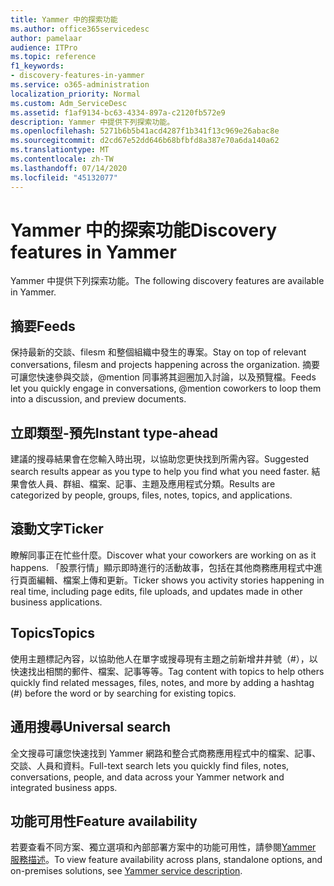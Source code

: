 ```yaml
---
title: Yammer 中的探索功能
ms.author: office365servicedesc
author: pamelaar
audience: ITPro
ms.topic: reference
f1_keywords:
- discovery-features-in-yammer
ms.service: o365-administration
localization_priority: Normal
ms.custom: Adm_ServiceDesc
ms.assetid: f1af9134-bc63-4334-897a-c2120fb572e9
description: Yammer 中提供下列探索功能。
ms.openlocfilehash: 5271b6b5b41acd4287f1b341f13c969e26abac8e
ms.sourcegitcommit: d2cd67e52dd646b68bfbfd8a387e70a6da140a62
ms.translationtype: MT
ms.contentlocale: zh-TW
ms.lasthandoff: 07/14/2020
ms.locfileid: "45132077"
---
```

# <a name="discovery-features-in-yammer"></a><span data-ttu-id="21c2a-103">Yammer 中的探索功能</span><span class="sxs-lookup"><span data-stu-id="21c2a-103">Discovery features in Yammer</span></span>

<span data-ttu-id="21c2a-104">Yammer 中提供下列探索功能。</span><span class="sxs-lookup"><span data-stu-id="21c2a-104">The following discovery features are available in Yammer.</span></span>
  
## <a name="feeds"></a><span data-ttu-id="21c2a-105">摘要</span><span class="sxs-lookup"><span data-stu-id="21c2a-105">Feeds</span></span>

<span data-ttu-id="21c2a-106">保持最新的交談、filesm 和整個組織中發生的專案。</span><span class="sxs-lookup"><span data-stu-id="21c2a-106">Stay on top of relevant conversations, filesm and projects happening across the organization.</span></span> <span data-ttu-id="21c2a-107">摘要可讓您快速參與交談，@mention 同事將其迴圈加入討論，以及預覽檔。</span><span class="sxs-lookup"><span data-stu-id="21c2a-107">Feeds let you quickly engage in conversations, @mention coworkers to loop them into a discussion, and preview documents.</span></span>

## <a name="instant-type-ahead"></a><span data-ttu-id="21c2a-108">立即類型-預先</span><span class="sxs-lookup"><span data-stu-id="21c2a-108">Instant type-ahead</span></span>

<span data-ttu-id="21c2a-109">建議的搜尋結果會在您輸入時出現，以協助您更快找到所需內容。</span><span class="sxs-lookup"><span data-stu-id="21c2a-109">Suggested search results appear as you type to help you find what you need faster.</span></span> <span data-ttu-id="21c2a-110">結果會依人員、群組、檔案、記事、主題及應用程式分類。</span><span class="sxs-lookup"><span data-stu-id="21c2a-110">Results are categorized by people, groups, files, notes, topics, and applications.</span></span>
    
## <a name="ticker"></a><span data-ttu-id="21c2a-111">滾動文字</span><span class="sxs-lookup"><span data-stu-id="21c2a-111">Ticker</span></span>

<span data-ttu-id="21c2a-112">瞭解同事正在忙些什麼。</span><span class="sxs-lookup"><span data-stu-id="21c2a-112">Discover what your coworkers are working on as it happens.</span></span> <span data-ttu-id="21c2a-113">「股票行情」顯示即時進行的活動故事，包括在其他商務應用程式中進行頁面編輯、檔案上傳和更新。</span><span class="sxs-lookup"><span data-stu-id="21c2a-113">Ticker shows you activity stories happening in real time, including page edits, file uploads, and updates made in other business applications.</span></span>
  
## <a name="topics"></a><span data-ttu-id="21c2a-114">Topics</span><span class="sxs-lookup"><span data-stu-id="21c2a-114">Topics</span></span>

<span data-ttu-id="21c2a-115">使用主題標記內容，以協助他人在單字或搜尋現有主題之前新增井井號（#），以快速找出相關的郵件、檔案、記事等等。</span><span class="sxs-lookup"><span data-stu-id="21c2a-115">Tag content with topics to help others quickly find related messages, files, notes, and more by adding a hashtag (#) before the word or by searching for existing topics.</span></span>
  
## <a name="universal-search"></a><span data-ttu-id="21c2a-116">通用搜尋</span><span class="sxs-lookup"><span data-stu-id="21c2a-116">Universal search</span></span>

<span data-ttu-id="21c2a-117">全文搜尋可讓您快速找到 Yammer 網路和整合式商務應用程式中的檔案、記事、交談、人員和資料。</span><span class="sxs-lookup"><span data-stu-id="21c2a-117">Full-text search lets you quickly find files, notes, conversations, people, and data across your Yammer network and integrated business apps.</span></span>
  
## <a name="feature-availability"></a><span data-ttu-id="21c2a-118">功能可用性</span><span class="sxs-lookup"><span data-stu-id="21c2a-118">Feature availability</span></span>

<span data-ttu-id="21c2a-119">若要查看不同方案、獨立選項和內部部署方案中的功能可用性，請參閱[Yammer 服務描述](yammer-service-description.md)。</span><span class="sxs-lookup"><span data-stu-id="21c2a-119">To view feature availability across plans, standalone options, and on-premises solutions, see [Yammer service description](yammer-service-description.md).</span></span>
  
  
